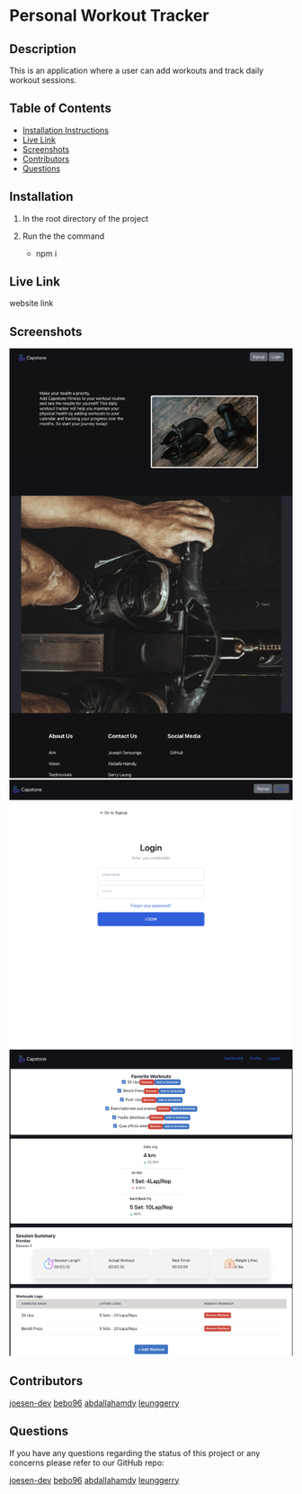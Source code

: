 # Personal Workout Tracker

## Description

This is an application where a user can add workouts and track daily workout sessions.

## Table of Contents

- [Installation Instructions](#installation)
- [Live Link](#live-link)
- [Screenshots](#screenshots)
- [Contributors](#contributors)
- [Questions](#questions)

## Installation

1. In the root directory of the project
2. Run the the command

   - npm i

## Live Link

website link

## Screenshots

![Land Page](./readme-screenshots/landing-page.png)
![Sign in page](./readme-screenshots/login-page.png)
![User dashboard with favourite and schedule workouts](./readme-screenshots/user-dashboard.png)

## Contributors

[joesen-dev](https://github.com/joesen-dev)
[bebo96](https://github.com/bebo96)
[abdallahamdy](https://github.com/abdallahamdy)
[leunggerry](https://github.com/leunggerry)

## Questions

If you have any questions regarding the status of this project or any concerns please refer to our GitHub repo:

[joesen-dev](https://github.com/joesen-dev)
[bebo96](https://github.com/bebo96)
[abdallahamdy](https://github.com/abdallahamdy)
[leunggerry](https://github.com/leunggerry)
